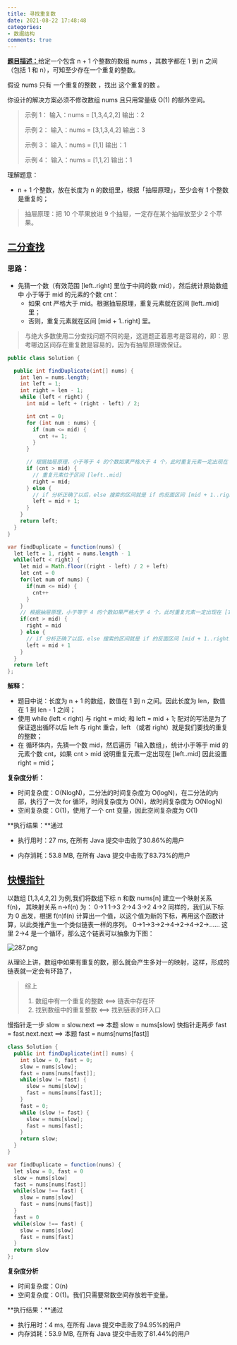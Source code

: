 ```yaml
---
title: 寻找重复数
date: 2021-08-22 17:48:48
categories:
- 数据结构
comments: true
---
```


[**题目描述：**](https://leetcode-cn.com/problems/find-the-duplicate-number/)给定一个包含 n + 1 个整数的数组 nums ，其数字都在 1 到 n 之间（包括 1 和 n），可知至少存在一个重复的整数。

假设 nums 只有 一个重复的整数 ，找出 这个重复的数 。

你设计的解决方案必须不修改数组 nums 且只用常量级 O(1) 的额外空间。

 <!-- more -->

> 示例 1：
> 输入：nums = [1,3,4,2,2]
> 输出：2
>
> 示例 2：
> 输入：nums = [3,1,3,4,2]
> 输出：3
>
> 示例 3：
> 输入：nums = [1,1]
> 输出：1
>
> 示例 4：
> 输入：nums = [1,1,2]
> 输出：1

理解题意：

- n + 1 个整数，放在长度为 n 的数组里，根据「抽屉原理」，至少会有 1 个整数是重复的；

> 抽屉原理：把 10 个苹果放进 9 个抽屉，一定存在某个抽屉放至少 2 个苹果。



## [二分查找](https://leetcode-cn.com/problems/find-the-duplicate-number/solution/er-fen-fa-si-lu-ji-dai-ma-python-by-liweiwei1419/)

### 思路：

- 先猜一个数（有效范围 [left..right] 里位于中间的数 mid），然后统计原始数组中 小于等于 mid 的元素的个数 cnt：
  - 如果 cnt 严格大于 mid。根据抽屉原理，重复元素就在区间 [left..mid] 里；
  - 否则，重复元素就在区间 [mid + 1..right] 里。

> 与绝大多数使用二分查找问题不同的是，这道题正着思考是容易的，即：思考哪边区间存在重复数是容易的，因为有抽屉原理做保证。

```java
public class Solution {

  public int findDuplicate(int[] nums) {
    int len = nums.length;
    int left = 1;
    int right = len - 1;
    while (left < right) {
      int mid = left + (right - left) / 2;

      int cnt = 0;
      for (int num : nums) {
        if (num <= mid) {
          cnt += 1;
        }
      }

      // 根据抽屉原理，小于等于 4 的个数如果严格大于 4 个，此时重复元素一定出现在 [1..4] 区间里
      if (cnt > mid) {
        // 重复元素位于区间 [left..mid]
        right = mid;
      } else {
        // if 分析正确了以后，else 搜索的区间就是 if 的反面区间 [mid + 1..right]
        left = mid + 1;
      }
    }
    return left;
  }
}

var findDuplicate = function(nums) {
  let left = 1, right = nums.length - 1
  while(left < right) {
    let mid = Math.floor((right - left) / 2 + left)
    let cnt = 0
    for(let num of nums) {
      if(num <= mid) {
        cnt++
      }
    }
    // 根据抽屉原理，小于等于 4 的个数如果严格大于 4 个，此时重复元素一定出现在 [1..4] 区间里
    if(cnt > mid) {
      right = mid
    } else {
      // if 分析正确了以后，else 搜索的区间就是 if 的反面区间 [mid + 1..right]
      left = mid + 1
    }
  }
  return left
};
```

**解释：**

- 题目中说：长度为 n + 1 的数组，数值在 1 到 n 之间。因此长度为 len，数值在 1 到 len - 1 之间；
- 使用 while (left < right) 与 right = mid; 和 left = mid + 1; 配对的写法是为了保证退出循环以后 left 与 right 重合，left （或者 right）就是我们要找的重复的整数；
- 在 循环体内，先猜一个数 mid，然后遍历「输入数组」，统计小于等于 mid 的元素个数 cnt，如果 cnt > mid 说明重复元素一定出现在 [left..mid] 因此设置 right = mid；

**复杂度分析：**

- 时间复杂度：O(NlogN)，二分法的时间复杂度为 O(logN)，在二分法的内部，执行了一次 for 循环，时间复杂度为 O(N)，故时间复杂度为 O(NlogN)
- 空间复杂度：O(1)，使用了一个 cnt 变量，因此空间复杂度为 O(1)

**执行结果：**通过

- 执行用时：27 ms, 在所有 Java 提交中击败了30.86%的用户

- 内存消耗：53.8 MB, 在所有 Java 提交中击败了83.73%的用户



## [快慢指针](https://leetcode-cn.com/problems/find-the-duplicate-number/solution/287xun-zhao-zhong-fu-shu-by-kirsche/)

以数组 [1,3,4,2,2] 为例,我们将数组下标 n 和数 nums[n] 建立一个映射关系 f(n)，
其映射关系 n->f(n) 为：
0->1
1->3
2->4
3->2
4->2
同样的，我们从下标为 0 出发，根据 f(n)f(n) 计算出一个值，以这个值为新的下标，再用这个函数计算，以此类推产生一个类似链表一样的序列。
0->1->3->2->4->2->4->2->……
这里 2->4 是一个循环，那么这个链表可以抽象为下图：

![287.png](https://pic.leetcode-cn.com/999e055b41e499d9ac704abada4a1b8e6697374fdfedc17d06b0e8aa10a8f8f6-287.png)

从理论上讲，数组中如果有重复的数，那么就会产生多对一的映射，这样，形成的链表就一定会有环路了，

> 综上
>
> 1. 数组中有一个重复的整数 <==> 链表中存在环
> 2. 找到数组中的重复整数 <==> 找到链表的环入口

慢指针走一步 slow = slow.next ==> 本题 slow = nums[slow]
快指针走两步 fast = fast.next.next ==> 本题 fast = nums[nums[fast]]

```java
class Solution {
  public int findDuplicate(int[] nums) {
    int slow = 0, fast = 0;
    slow = nums[slow];
    fast = nums[nums[fast]];
    while(slow != fast) {
      slow = nums[slow];
      fast = nums[nums[fast]];
    }
    fast = 0;
    while (slow != fast) {
      slow = nums[slow];
      fast = nums[fast];
    }
    return slow;
  }
}

var findDuplicate = function(nums) {
  let slow = 0, fast = 0
  slow = nums[slow]
  fast = nums[nums[fast]]
  while(slow !== fast) {
    slow = nums[slow]
    fast = nums[nums[fast]]
  }
  fast = 0
  while(slow !== fast) {
    slow = nums[slow]
    fast = nums[fast]
  }
  return slow
};
```

**复杂度分析**

- 时间复杂度：O(n)
- 空间复杂度：O(1)。我们只需要常数空间存放若干变量。

**执行结果：**通过

- 执行用时：4 ms, 在所有 Java 提交中击败了94.95%的用户
- 内存消耗：53.9 MB, 在所有 Java 提交中击败了81.44%的用户
